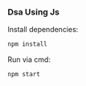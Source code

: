 ### Dsa Using Js

Install dependencies:

```bash
npm install
```

Run via cmd:

```bash
npm start
```